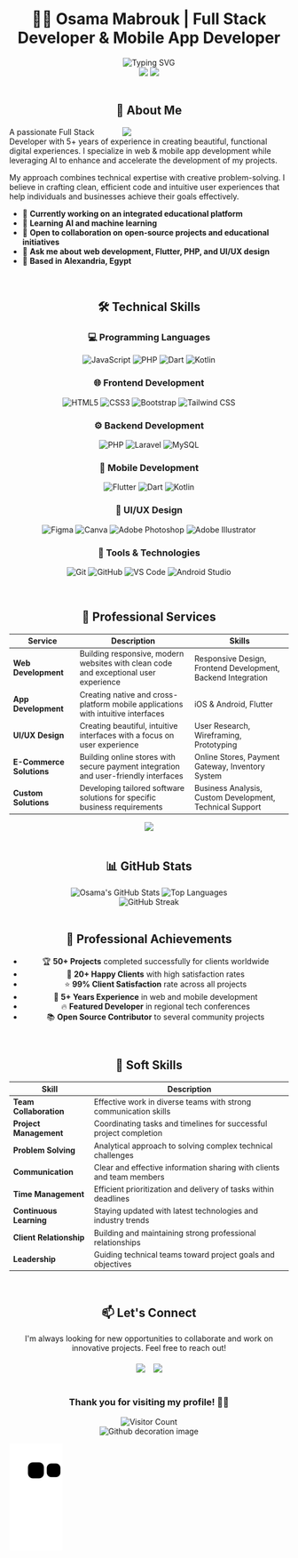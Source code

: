 # <div align="center">👨‍💻 Osama Mabrouk | Full Stack Developer & Mobile App Developer</div>

<div align="center">
  <img src="https://readme-typing-svg.herokuapp.com?font=Fira+Code&weight=600&size=22&pause=1000&color=38BDAE&center=true&vCenter=true&random=false&width=435&lines=Full+Stack+Developer;Mobile+App+Developer;UI%2FUX+Designer" alt="Typing SVG" />
</div>

<div align="center">
  <a href="mailto:osamamabrouk015@gmail.com"><img src="https://img.shields.io/badge/Email-D14836?style=for-the-badge&logo=gmail&logoColor=white"></a>
  <a href="https://osamamabrouk0.github.io/Portfolio/"><img src="https://img.shields.io/badge/Portfolio-000000?style=for-the-badge&logo=github&logoColor=white"></a>
</div>

<br>

## <div align="center">🌟 About Me</div>

<p align="center">
  <img align="right" src="https://media.giphy.com/media/qgQUggAC3Pfv687qPC/giphy.gif" width="300">
</p>

A passionate Full Stack Developer with 5+ years of experience in creating beautiful, functional digital experiences. I specialize in web & mobile app development while leveraging AI to enhance and accelerate the development of my projects.

My approach combines technical expertise with creative problem-solving. I believe in crafting clean, efficient code and intuitive user experiences that help individuals and businesses achieve their goals effectively.


- 🔭 **Currently working on** **an integrated educational platform**  
- 🌱 **Learning** **AI and machine learning**  
- 👯 **Open to collaboration on** **open-source projects and educational initiatives**  
- 💬 **Ask me about** **web development, Flutter, PHP, and UI/UX design**  
- 📍 **Based in** **Alexandria, Egypt**


<br>

## <div align="center">🛠️ Technical Skills</div>

<div align="center">
  
### 💻 Programming Languages
![JavaScript](https://img.shields.io/badge/JavaScript-F7DF1E?style=for-the-badge&logo=javascript&logoColor=black)
![PHP](https://img.shields.io/badge/PHP-777BB4?style=for-the-badge&logo=php&logoColor=white)
![Dart](https://img.shields.io/badge/Dart-0175C2?style=for-the-badge&logo=dart&logoColor=white)
![Kotlin](https://img.shields.io/badge/Kotlin-0095D5?style=for-the-badge&logo=kotlin&logoColor=white)

### 🌐 Frontend Development
![HTML5](https://img.shields.io/badge/HTML5-E34F26?style=for-the-badge&logo=html5&logoColor=white)
![CSS3](https://img.shields.io/badge/CSS3-1572B6?style=for-the-badge&logo=css3&logoColor=white)
![Bootstrap](https://img.shields.io/badge/Bootstrap-563D7C?style=for-the-badge&logo=bootstrap&logoColor=white)
![Tailwind CSS](https://img.shields.io/badge/Tailwind_CSS-38B2AC?style=for-the-badge&logo=tailwind-css&logoColor=white)

### ⚙️ Backend Development
![PHP](https://img.shields.io/badge/PHP-777BB4?style=for-the-badge&logo=php&logoColor=white)
![Laravel](https://img.shields.io/badge/Laravel-FF2D20?style=for-the-badge&logo=laravel&logoColor=white)
![MySQL](https://img.shields.io/badge/MySQL-005C84?style=for-the-badge&logo=mysql&logoColor=white)

### 📱 Mobile Development
![Flutter](https://img.shields.io/badge/Flutter-02569B?style=for-the-badge&logo=flutter&logoColor=white)
![Dart](https://img.shields.io/badge/Dart-0175C2?style=for-the-badge&logo=dart&logoColor=white)
![Kotlin](https://img.shields.io/badge/Kotlin-0095D5?style=for-the-badge&logo=kotlin&logoColor=white)

### 🎨 UI/UX Design
![Figma](https://img.shields.io/badge/Figma-F24E1E?style=for-the-badge&logo=figma&logoColor=white)
![Canva](https://img.shields.io/badge/Canva-00C4CC?style=for-the-badge&logo=canva&logoColor=white)
![Adobe Photoshop](https://img.shields.io/badge/Adobe_Photoshop-31A8FF?style=for-the-badge&logo=adobe-photoshop&logoColor=white)
![Adobe Illustrator](https://img.shields.io/badge/Adobe_Illustrator-FF9A00?style=for-the-badge&logo=adobe-illustrator&logoColor=white)

### 🔧 Tools & Technologies
![Git](https://img.shields.io/badge/Git-F05032?style=for-the-badge&logo=git&logoColor=white)
![GitHub](https://img.shields.io/badge/GitHub-100000?style=for-the-badge&logo=github&logoColor=white)
![VS Code](https://img.shields.io/badge/VS_Code-007ACC?style=for-the-badge&logo=visual-studio-code&logoColor=white)
![Android Studio](https://img.shields.io/badge/Android_Studio-3DDC84?style=for-the-badge&logo=android-studio&logoColor=white)

</div>

<br>

## <div align="center">💼 Professional Services</div>

| Service | Description | Skills |
|---------|-------------|--------|
| **Web Development** | Building responsive, modern websites with clean code and exceptional user experience | Responsive Design, Frontend Development, Backend Integration |
| **App Development** | Creating native and cross-platform mobile applications with intuitive interfaces | iOS & Android, Flutter |
| **UI/UX Design** | Creating beautiful, intuitive interfaces with a focus on user experience | User Research, Wireframing, Prototyping |
| **E-Commerce Solutions** | Building online stores with secure payment integration and user-friendly interfaces | Online Stores, Payment Gateway, Inventory System |
| **Custom Solutions** | Developing tailored software solutions for specific business requirements | Business Analysis, Custom Development, Technical Support |

<div align="center">
  <a href="https://osamamabrouk0.github.io/Portfolio/"><img src="https://img.shields.io/badge/View_My_Portfolio-2a8?style=for-the-badge&logo=github&logoColor=white"></a>
</div>

<br>

## <div align="center">📊 GitHub Stats</div>

<div align="center">
  <img src="https://github-readme-stats-sigma-five.vercel.app/api?username=OsamaMabrouk0&show_icons=true&theme=tokyonight" alt="Osama's GitHub Stats" height="170">
  <img src="https://github-readme-stats-sigma-five.vercel.app/api/top-langs/?username=OsamaMabrouk0&layout=compact&theme=tokyonight" alt="Top Languages" height="170">
</div>

<div align="center">
  <img src="https://github-readme-streak-stats.herokuapp.com/?user=OsamaMabrouk0&theme=tokyonight" alt="GitHub Streak">
</div>

<br>

## <div align="center">🌟 Professional Achievements</div>

<div align="center">
  
- 🏆 **50+ Projects** completed successfully for clients worldwide
- 👥 **20+ Happy Clients** with high satisfaction rates
- ⭐ **99% Client Satisfaction** rate across all projects
- 🚀 **5+ Years Experience** in web and mobile development
- 🔥 **Featured Developer** in regional tech conferences
- 📚 **Open Source Contributor** to several community projects

</div>

<br>

## <div align="center">🧠 Soft Skills</div>

<div align="center">
  
| Skill | Description |
|-------|-------------|
| **Team Collaboration** | Effective work in diverse teams with strong communication skills |
| **Project Management** | Coordinating tasks and timelines for successful project completion |
| **Problem Solving** | Analytical approach to solving complex technical challenges |
| **Communication** | Clear and effective information sharing with clients and team members |
| **Time Management** | Efficient prioritization and delivery of tasks within deadlines |
| **Continuous Learning** | Staying updated with latest technologies and industry trends |
| **Client Relationship** | Building and maintaining strong professional relationships |
| **Leadership** | Guiding technical teams toward project goals and objectives |

</div>

<br>

## <div align="center">📫 Let's Connect</div>

<div align="center">
  <p>I'm always looking for new opportunities to collaborate and work on innovative projects. Feel free to reach out!</p>
  
  <div style="display: flex; justify-content: center; gap: 15px; flex-wrap: wrap; margin-top: 20px;">
    <a href="mailto:osamamabrouk015@gmail.com"><img src="https://img.shields.io/badge/Email-osamamabrouk015@gmail.com-D14836?style=for-the-badge&logo=gmail&logoColor=white"></a>
    <a href="https://osamamabrouk0.github.io/Portfolio/"><img src="https://img.shields.io/badge/Portfolio-Visit_Now-000000?style=for-the-badge&logo=github&logoColor=white"></a>
  </div>
</div>

<br>

<div align="center">

### Thank you for visiting my profile! 👨‍💻
  
<img src="https://profile-counter.glitch.me/OsamaMabrouk0/count.svg" alt="Visitor Count">

</div>

<div align="center">
  <img src="https://raw.githubusercontent.com/mayhemantt/mayhemantt/Update/svg/Bottom.svg" alt="Github decoration image">
</div>

<!-- Fixed Snake Animation -->
![Snake animation](https://github.com/rafaballerini/rafaballerini/blob/output/github-contribution-grid-snake.svg)
